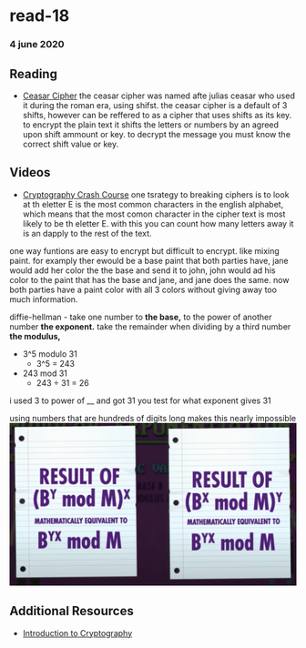 # read-18
### 4 june 2020

## Reading
- [Ceasar Cipher](https://en.wikipedia.org/wiki/Caesar_cipher)
the ceasar cipher was named afte julias ceasar who used it during the roman era, using shifst. 
the ceasar cipher is a default of 3 shifts, however can be reffered to as a cipher that uses shifts as its key. to encrypt the plain text it shifts the letters or numbers by an agreed upon shift ammount or key. to decrypt the message you must know the correct shift value or key. 

## Videos
- [Cryptography Crash Course](https://www.youtube.com/watch?v=jhXCTbFnK8o)
one tsrategy to breaking ciphers is to look at th eletter E is the most common characters in the english alphabet, which means that the most comon character in the cipher text is most likely to be th eletter E. with this you can count how many letters away it is an dapply to the rest of the text.

one way funtions are easy to encrypt but difficult to encrypt. like mixing paint. for examply ther ewould be a base paint that both parties have, jane would add her color the the base and send it to john, john would ad his color to the paint that has the base and jane, and jane does the same. now both parties have a paint color with all 3 colors without giving away too much information.

diffie-hellman - take one number to **the base,** to the power of another number **the exponent.** take the remainder when dividing by a third number **the modulus,**

- 3^5 modulo 31
    - 3^5 = 243
- 243 mod 31
    - 243 ÷ 31 = 26
 
i used 3 to power of __ and got 31
you test for what exponent gives 31

using numbers that are hundreds of digits long makes this nearly impossible 
![diffie-hellman](/assets/diffie-hellman.png)

## Additional Resources
- [Introduction to Cryptography](https://thebestvpn.com/cryptography/)

